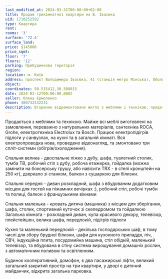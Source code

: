 ```yaml
---
last_modified_at: 2024-03-31T00:00:00+02:00
title: Продаж трикімнатної квартири на В. Івасюка
uid: 1710252592
type: Квартира
rent:
rooms: '3'
surface: '72.4'
surface_land:
price: $145000
price_sqmt:
floor: '7'
floors: '12'
parking: Прибудинкова територія
region:
location: м. Київ
address: проспект Володимира Івасюка, 41 (станція метро Мінська), Оболонський район
object:
coordinates: 50.515412,30.508015
date: 2024-03-12T00:00:00.000Z
seller: Олена Єрмоленко
phone: 380732332231
description: Вторинне відремонтоване житло з меблями і технікою, придатне і готове для проживання
---
```


Продається з меблями та технікою. Майже всі меблі виготовлені на замовлення, переважно з натуральних матеріалів, сантехніка ROCA, Grohe, електротехніка Electrolux та Bosch. Працює електропідігрів підлоги у санвузлах, на кухні та в загальній кімнаті. Вся електропроводка нова, проведено відеонагляд, та змонтовано три спліт-системи (обігрів/охолодження).

Спальня велика - двоспальне ліжко з дубу, шафа, туалетний столик, тумба ТВ, робочий стіл з дубу, робоча етажерка, гойдалка (можна замінити на боксерську грушу, або навісити TRX - в стелі кронштейн на 250 кг), дзеркало зі станком, балкон з сушаркою для білизни.

Спальня середня - диван розкладний, шафа з вбудованим додатковим місцем для гостей на піжамних вечірках :), робочий стіл, робочі тумби та полиці, балкон з французькими вікнами

Спальня маленька - кровать дитяча (машинка) з місцем для зберігання, шафа, столик, спортивний куточок зі скеледромом та гойдалкою Загальна кімната - розкладний диван, купа красивого декору, телевізор, плейстейшен, велика шафа, передпокій, підігрів підлоги

Кухня та маленький передпокій - декілька господарських шаф, в тому числі для збору брудної білизни, шафи для кухонного приладдя, піч, СВЧ, індукційна плита, посудомийна машина, стіл обідній, маленький телевізор, та вбудована в стіну система вирощування домашніх рослин, з автоматичним поливом та освітленням.

Будинок кооперативний, домофон, є два пасажирські ліфти, великий загальний закритий простір на три квартири, у дворі є дитячий майданчик, відкрита загальна парковка.
